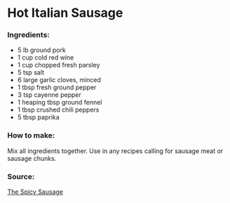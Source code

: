# Hot Italian Sausage

### Ingredients:
* 5 lb ground pork
* 1 cup cold red wine
* 1 cup chopped fresh parsley
* 5 tsp salt
* 6 large garlic cloves, minced
* 1 tbsp fresh ground pepper
* 3 tsp cayenne pepper
* 1 heaping tbsp ground fennel
* 1 tbsp crushed chili peppers
* 5 tbsp paprika


### How to make:

Mix all ingredients together. Use in any recipes calling for sausage meat or sausage chunks.


### Source:

[The Spicy Sausage](http://thespicysausage.com/recipes/hotitaliansausage.htm)
